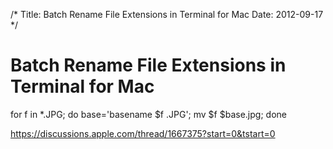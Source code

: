 /*
Title: Batch Rename File Extensions in Terminal for Mac
Date: 2012-09-17
*/

# Batch Rename File Extensions in Terminal for Mac

for f in *.JPG; do base='basename $f .JPG'; mv $f $base.jpg; done



https://discussions.apple.com/thread/1667375?start=0&tstart=0
